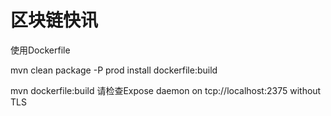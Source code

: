 
# 区块链快讯

使用Dockerfile

mvn clean package -P prod install dockerfile:build

mvn dockerfile:build
请检查Expose daemon on tcp://localhost:2375 without TLS


